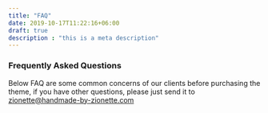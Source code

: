 ```yaml
---
title: "FAQ"
date: 2019-10-17T11:22:16+06:00
draft: true
description : "this is a meta description"
---
```


### Frequently Asked Questions

Below FAQ are some common concerns of our clients before purchasing the <br> theme, if you have other questions, please just send it to zionette@handmade-by-zionette.com